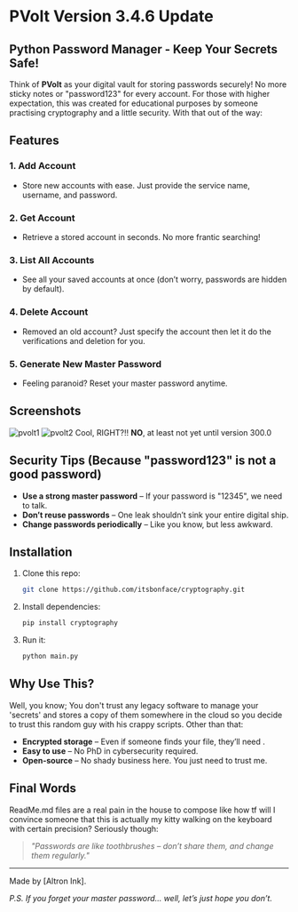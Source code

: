 # PVolt Version 3.4.6 Update

## Python Password Manager - Keep Your Secrets Safe!  
Think of **PVolt** as your digital vault for storing passwords securely! No more sticky notes or "password123" for every account.
For those with higher expectation, this was created for educational purposes by someone practising cryptography and a little security. With that out of the way:

## Features  

### 1. **Add Account**  
   - Store new accounts with ease. Just provide the service name, username, and password. 

### 2. **Get Account**  
   - Retrieve a stored account in seconds. No more frantic searching!  

### 3. **List All Accounts**  
   - See all your saved accounts at once (don’t worry, passwords are hidden by default). 

### 4. **Delete Account**  
   - Removed an old account? Just specify the account then let it do the verifications and deletion for you.

### 5. **Generate New Master Password**  
   - Feeling paranoid? Reset your master password anytime.

## Screenshots  
![pvolt1](https://github.com/user-attachments/assets/1e09c9dd-e176-4a2d-badb-aa67478a5762)
![pvolt2](https://github.com/user-attachments/assets/10f3af6c-5d63-4e84-8030-7d25a22b2fde)
Cool, RIGHT?!! **NO**, at least not yet until version 300.0

## Security Tips (Because "password123" is not a good password)  

- **Use a strong master password** – If your password is "12345", we need to talk.
- **Don’t reuse passwords** – One leak shouldn’t sink your entire digital ship.  
- **Change passwords periodically** – Like you know, but less awkward.  

## Installation  

1. Clone this repo:  
   ```sh
   git clone https://github.com/itsbonface/cryptography.git
   ```
2. Install dependencies:  
   ```sh
   pip install cryptography
   ```
3. Run it:  
   ```sh
   python main.py
   ```

## Why Use This?  

Well, you know; You don't trust any legacy software to manage your 'secrets' and stores a copy of them somewhere in the cloud so you decide to trust this random guy with his crappy scripts. Other than that:
- **Encrypted storage** – Even if someone finds your file, they’ll need .  
- **Easy to use** – No PhD in cybersecurity required.  
- **Open-source** – No shady business here. You just need to trust me.

## Final Words  

ReadMe.md files are a real pain in the house to compose like how tf will I convince someone that this is actually my kitty walking on the keyboard with certain precision?
Seriously though:
> *"Passwords are like toothbrushes – don’t share them, and change them regularly."*

---  
Made by [Altron Ink].   

*P.S. If you forget your master password… well, let’s just hope you don’t.*
